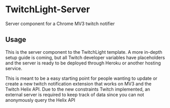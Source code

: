 # TwitchLight-Server
Server component for a Chrome MV3 twitch notifier

## Usage
This is the server component to the TwitchLight template. A more in-depth setup guide is coming, but all Twitch developer variables have placeholders and the server is ready to be deployed through Heroku or another hosting service.

This is meant to be a easy starting point for people wanting to update or create a new twitch notification extension that works on MV3 and the Twitch Helix API. Due to the new constraints Twitch implemented, an external server is required to keep track of data since you can not anonymously query the Helix API
